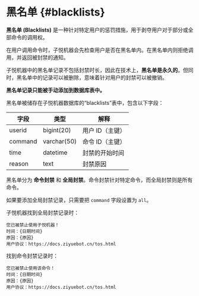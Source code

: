 # 黑名单 {#blacklists}

**黑名单 (Blacklists)** 是一种针对特定用户的惩罚措施，用于剥夺用户对于部分或全部命令的调用权。

在用户调用命令时，子悦机器会先检查用户是否在黑名单内。在黑名单内则拒绝调用，并返回被封禁的通知。

子悦机器中的黑名单记录不包括封禁时长，因此在技术上，**黑名单是永久的**。但同时，黑名单中的记录可以被删除，意味着针对用户的封禁可以被撤销。

**黑名单记录只能被手动添加到数据库表中。**

黑名单被储存在子悦机器数据库的“blacklists”表中，包含以下字段：

| 字段      | 类型          | 解释        |
|---------|-------------|-----------|
| userid  | bigint(20)  | 用户 ID（主键） |
| command | varchar(50) | 命令 ID（主键） |
| time    | datetime    | 封禁的开始时间   |
| reason  | text        | 封禁原因      |

黑名单分为 **命令封禁** 和 **全局封禁**。命令封禁针对特定命令，而全局封禁则是所有命令。

如果要添加全局封禁记录，只需要把 `command` 字段设置为 `all`。

子悦机器找到全局封禁记录时：

```
您已被禁止使用子悦机器！
时间：{日期时间}
原因：{原因}
用户协议：https://docs.ziyuebot.cn/tos.html
```

找到命令封禁记录时：

```
您已被禁止使用该命令！
时间：{日期时间}
原因：{原因}
用户协议：https://docs.ziyuebot.cn/tos.html
```